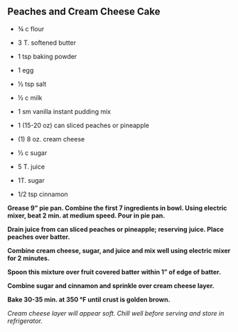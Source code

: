## Peaches and Cream Cheese Cake

- ¾ c flour 

- 3 T. softened butter
- 1 tsp baking powder 
- 1 egg
- ½ tsp salt
-  ½ c milk
- 1 sm vanilla instant pudding mix
- 1 (15-20 oz) can sliced peaches or pineapple
- (1) 8 oz. cream cheese
- ½ c sugar
- 5 T. juice
- 1T. sugar
- 1/2 tsp cinnamon



**Grease 9” pie pan. Combine the first 7 ingredients in bowl. Using electric mixer, beat 2 min. at medium speed. Pour in pie pan.**

**Drain juice from can sliced peaches or pineapple; reserving**
**juice. Place peaches over batter.**

**Combine cream cheese, sugar, and juice and mix well using electric mixer for  2 minutes.** 

**Spoon this mixture over fruit covered batter within 1” of edge of batter.**

**Combine sugar and cinnamon and sprinkle over cream cheese layer.**

 **Bake 30-35 min. at 350 ℉ until crust is golden brown.**

*Cream cheese layer will appear soft. Chill well before serving and store in refrigerator.*





 